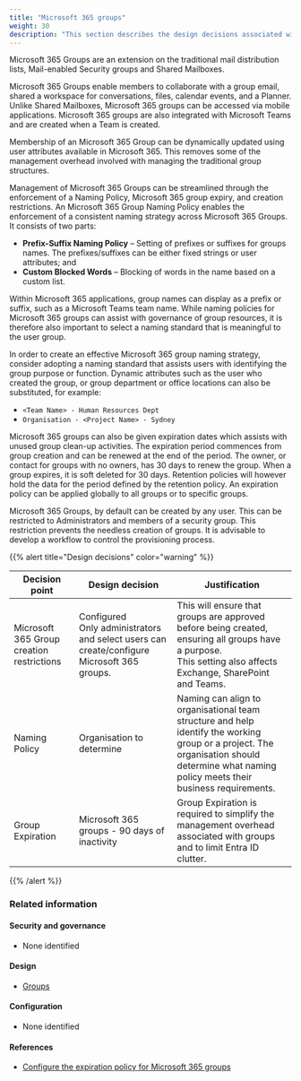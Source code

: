 ```yaml
---
title: "Microsoft 365 groups"
weight: 30
description: "This section describes the design decisions associated with Microsoft 365 groups for system(s) built using ASD's Blueprint for Secure Cloud."
---
```


Microsoft 365 Groups are an extension on the traditional mail distribution lists, Mail-enabled Security groups and Shared Mailboxes.

Microsoft 365 Groups enable members to collaborate with a group email, shared a workspace for conversations, files, calendar events, and a Planner. Unlike Shared Mailboxes, Microsoft 365 groups can be accessed via mobile applications. Microsoft 365 groups are also integrated with Microsoft Teams and are created when a Team is created.

Membership of an Microsoft 365 Group can be dynamically updated using user attributes available in Microsoft 365. This removes some of the management overhead involved with managing the traditional group structures.

Management of Microsoft 365 Groups can be streamlined through the enforcement of a Naming Policy, Microsoft 365 group expiry, and creation restrictions. An Microsoft 365 Group Naming Policy enables the enforcement of a consistent naming strategy across Microsoft 365 Groups. It consists of two parts:

- **Prefix-Suffix Naming Policy** – Setting of prefixes or suffixes for groups names. The prefixes/suffixes can be either fixed strings or user attributes; and
- **Custom Blocked Words** – Blocking of words in the name based on a custom list.

Within Microsoft 365 applications, group names can display as a prefix or suffix, such as a Microsoft Teams team name. While naming policies for Microsoft 365 groups can assist with governance of group resources, it is therefore also important to select a naming standard that is meaningful to the user group.

In order to create an effective Microsoft 365 group naming strategy, consider adopting a naming standard that assists users with identifying the group purpose or function. Dynamic attributes such as the user who created the group, or group department or office locations can also be substituted, for example:

- `<Team Name> - Human Resources Dept`
- `Organisation - <Project Name> - Sydney`

Microsoft 365 groups can also be given expiration dates which assists with unused group clean-up activities. The expiration period commences from group creation and can be renewed at the end of the period. The owner, or contact for groups with no owners, has 30 days to renew the group. When a group expires, it is soft deleted for 30 days. Retention policies will however hold the data for the period defined by the retention policy. An expiration policy can be applied globally to all groups or to specific groups.

Microsoft 365 Groups, by default can be created by any user. This can be restricted to Administrators and members of a security group. This restriction prevents the needless creation of groups. It is advisable to develop a workflow to control the provisioning process.

{{% alert title="Design decisions" color="warning" %}}

| Decision point                            | Design decision                                                                                | Justification                                                                                                                                                                               |
| ----------------------------------------- | ---------------------------------------------------------------------------------------------- | ------------------------------------------------------------------------------------------------------------------------------------------------------------------------------------------- |
| Microsoft 365 Group creation restrictions | Configured <br>Only administrators and select users can create/configure Microsoft 365 groups. | This will ensure that groups are approved before being created, ensuring all groups have a purpose.<br>This setting also affects Exchange, SharePoint and Teams.                            |
| Naming Policy                             | Organisation to determine                                                                      | Naming can align to organisational team structure and help identify the working group or a project. The organisation should determine what naming policy meets their business requirements. |
| Group Expiration                          | Microsoft 365 groups - 90 days of inactivity                                                   | Group Expiration is required to simplify the management overhead associated with groups and to limit Entra ID clutter.                                                                      |

{{% /alert %}}

### Related information

#### Security and governance

- None identified

#### Design

- [Groups](/design/platform/identity/groups)

#### Configuration

- None identified

#### References

- [Configure the expiration policy for Microsoft 365 groups](https://learn.microsoft.com/entra/identity/users/groups-lifecycle)
